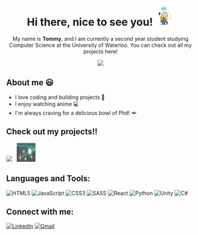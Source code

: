 <div align="center"/> 

# Hi there, nice to see you! <img src="Hi.gif" width="50"/>

My name is __Tommy__, and I am currently a second year student studying Computer Science at the University of Waterloo. You can check out all my projects here!

<img src="https://w0.peakpx.com/wallpaper/156/172/HD-wallpaper-anime-scenery-sakura-art-anime-village-orginal-scenery.jpg" width="600"/>

<div align="left"/> 


## About me :smiley:

* I love coding and building projects :wrench:
* I enjoy watching anime :computer:
* I'm always craving for a delicious bowl of Phở! <img src="Pho.jpg" width="15"/>

## Check out my projects!!

<a href="https://play.google.com/store/apps/details?id=com.EcxLStudios.GrappleBallkour&pli=1"><img src="https://play-lh.googleusercontent.com/V9kVWRHoZ9Wq6bFMsvoxZ4PIx4aey1Cdeytk5jpXtJHyd6jjF49cQVQrSpgC-uL6gek" width="50"/></a> &nbsp;
<a href="https://itch.io/jam/gmtk-2021/rate/1085534"><img src="ConnectTheShot.png" width="50" height="50"/></a>


## Languages and Tools:
![HTML5](https://img.shields.io/badge/html5-%23E34F26.svg?style=for-the-badge&logo=html5&logoColor=white)
![JavaScript](https://img.shields.io/badge/javascript-%23323330.svg?style=for-the-badge&logo=javascript&logoColor=%23F7DF1E)
![CSS3](https://img.shields.io/badge/css3-%231572B6.svg?style=for-the-badge&logo=css3&logoColor=white)
![SASS](https://img.shields.io/badge/SASS-hotpink.svg?style=for-the-badge&logo=SASS&logoColor=white)
![React](https://img.shields.io/badge/react-%2320232a.svg?style=for-the-badge&logo=react&logoColor=%2361DAFB)
![Python](https://img.shields.io/badge/python-3670A0?style=for-the-badge&logo=python&logoColor=ffdd54)
![Unity](https://img.shields.io/badge/unity-%23000000.svg?style=for-the-badge&logo=unity&logoColor=white)
![C#](https://img.shields.io/badge/c%23-%23239120.svg?style=for-the-badge&logo=c-sharp&logoColor=white)

## Connect with me:
<a href="https://www.linkedin.com/in/tommy-su-7971a8225/">![LinkedIn](https://img.shields.io/badge/linkedin-%230077B5.svg?style=for-the-badge&logo=linkedin&logoColor=white)</a>
<a href="mailto: su.tommy23@gmail.com">![Gmail](https://img.shields.io/badge/Gmail-D14836?style=for-the-badge&logo=gmail&logoColor=white)</a>
